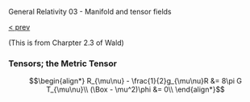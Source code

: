 General Relativity 03 - Manifold and tensor fields

[< prev](/read.php?page=wald-gr/gr-02)

(This is from Charpter 2.3 of Wald)

### Tensors; the Metric Tensor

$$\begin{align*}
R_{\mu\nu} - \frac{1}{2}g_{\mu\nu}R &= 8\pi G T_{\mu\nu}\\
(\Box - \mu^2)\phi &= 0\\
\end{align*}$$
